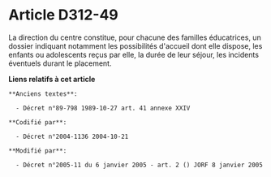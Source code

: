 # Article D312-49

La direction du centre constitue, pour chacune des familles éducatrices, un dossier indiquant notamment les possibilités
d'accueil dont elle dispose, les enfants ou adolescents reçus par elle, la durée de leur séjour, les incidents éventuels
durant le placement.

**Liens relatifs à cet article**

	**Anciens textes**:

	  - Décret n°89-798 1989-10-27 art. 41 annexe XXIV

	**Codifié par**:

	  - Décret n°2004-1136 2004-10-21

	**Modifié par**:

	  - Décret n°2005-11 du 6 janvier 2005 - art. 2 () JORF 8 janvier 2005
